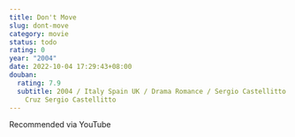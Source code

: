 ```yaml
---
title: Don't Move
slug: dont-move
category: movie
status: todo
rating: 0
year: "2004"
date: 2022-10-04 17:29:43+08:00
douban:
  rating: 7.9
  subtitle: 2004 / Italy Spain UK / Drama Romance / Sergio Castellitto / Penelope
    Cruz Sergio Castellitto
---
```


Recommended via YouTube
